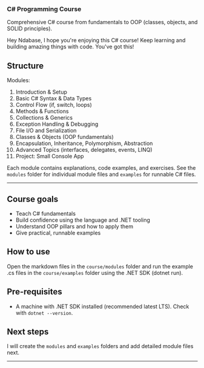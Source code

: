 ### C# Programming Course

Comprehensive C# course from fundamentals to OOP (classes, objects, and SOLID principles).

Hey Ndabase, I hope you're enjoying this C# course! Keep learning and building amazing things with code. You've got this!

Structure
-------

Modules:

1. Introduction & Setup
2. Basic C# Syntax & Data Types
3. Control Flow (if, switch, loops)
4. Methods & Functions
5. Collections & Generics
6. Exception Handling & Debugging
7. File I/O and Serialization
8. Classes & Objects (OOP fundamentals)
9. Encapsulation, Inheritance, Polymorphism, Abstraction
10. Advanced Topics (interfaces, delegates, events, LINQ)
11. Project: Small Console App


Each module contains explanations, code examples, and exercises. See the `modules` folder for individual module files and `examples` for runnable C# files.

---

Course goals
------------

- Teach C# fundamentals
- Build confidence using the language and .NET tooling
- Understand OOP pillars and how to apply them
- Give practical, runnable examples

How to use
----------

Open the markdown files in the `course/modules` folder and run the example .cs files in the `course/examples` folder using the .NET SDK (dotnet run).

Pre-requisites
-------------

- A machine with .NET SDK installed (recommended latest LTS). Check with `dotnet --version`.

Next steps
----------

I will create the `modules` and `examples` folders and add detailed module files next.

---
